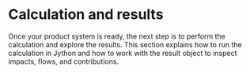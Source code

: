 # Calculation and results

Once your product system is ready, the next step is to perform the calculation and explore the
results. This section explains how to run the calculation in Jython and how to work with the result
object to inspect impacts, flows, and contributions.
